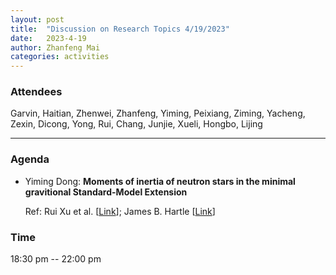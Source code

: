```yaml
---
layout: post
title:  "Discussion on Research Topics 4/19/2023"
date:   2023-4-19
author: Zhanfeng Mai
categories: activities
---
```



### Attendees

Garvin, Haitian, Zhenwei, Zhanfeng, Yiming, Peixiang, Ziming, Yacheng, Zexin, Dicong, Yong, Rui, Chang, Junjie, Xueli, Hongbo, Lijing

---

### Agenda


- Yiming Dong: **Moments of inertia of neutron stars in the minimal gravitional Standard-Model Extension**

  Ref: Rui Xu et al. [[Link](https://arxiv.org/pdf/1909.10372.pdf)]; James B. Hartle [[Link](https://inspirehep.net/literature/51434)]
      
     
       
  
       
  
       

          
### Time

18:30 pm -- 22:00 pm
